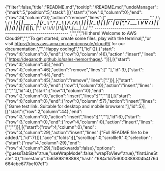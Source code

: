 {"filter":false,"title":"README.md","tooltip":"/README.md","undoManager":{"mark":5,"position":5,"stack":[[{"start":{"row":0,"column":0},"end":{"row":14,"column":0},"action":"remove","lines":["         ___        ______     ____ _                 _  ___  ","        / \\ \\      / / ___|   / ___| | ___  _   _  __| |/ _ \\ ","       / _ \\ \\ /\\ / /\\___ \\  | |   | |/ _ \\| | | |/ _` | (_) |","      / ___ \\ V  V /  ___) | | |___| | (_) | |_| | (_| |\\__, |","     /_/   \\_\\_/\\_/  |____/   \\____|_|\\___/ \\__,_|\\__,_|  /_/ "," ----------------------------------------------------------------- ","","","Hi there! Welcome to AWS Cloud9!","","To get started, create some files, play with the terminal,","or visit https://docs.aws.amazon.com/console/cloud9/ for our documentation.","","Happy coding!",""],"id":2},{"start":{"row":0,"column":0},"end":{"row":0,"column":46},"action":"insert","lines":["https://deganoth.github.io/sales-hemorrhage/. "]}],[{"start":{"row":0,"column":45},"end":{"row":0,"column":46},"action":"remove","lines":[" "],"id":3},{"start":{"row":0,"column":44},"end":{"row":0,"column":45},"action":"remove","lines":["."]}],[{"start":{"row":0,"column":0},"end":{"row":1,"column":0},"action":"insert","lines":["",""],"id":4},{"start":{"row":1,"column":0},"end":{"row":2,"column":0},"action":"insert","lines":["",""]}],[{"start":{"row":0,"column":0},"end":{"row":0,"column":57},"action":"insert","lines":["Game test link. Suitable for desktop and mobile browsers."],"id":5}],[{"start":{"row":2,"column":44},"end":{"row":3,"column":0},"action":"insert","lines":["",""],"id":6},{"start":{"row":3,"column":0},"end":{"row":4,"column":0},"action":"insert","lines":["",""]}],[{"start":{"row":4,"column":0},"end":{"row":4,"column":29},"action":"insert","lines":["Full README file to be added."],"id":7}]]},"ace":{"folds":[],"scrolltop":0,"scrollleft":0,"selection":{"start":{"row":4,"column":29},"end":{"row":4,"column":29},"isBackwards":false},"options":{"guessTabSize":true,"useWrapMode":false,"wrapToView":true},"firstLineState":0},"timestamp":1565898188898,"hash":"684c1d756000389304b4f76d664cbe677bef07e1"}